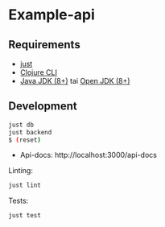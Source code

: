 # Example-api

## Requirements

- [just](https://github.com/casey/just)
- [Clojure CLI](https://clojure.org/guides/getting_started)
- [Java JDK (8+)](http://www.oracle.com/technetwork/java/javase/downloads/index.html) tai [Open JDK (8+)](http://jdk.java.net/10/)

## Development

```bash
just db
just backend
$ (reset)
```

* Api-docs: http://localhost:3000/api-docs

Linting:

```bash
just lint
```

Tests:

```bash
just test
```
